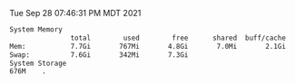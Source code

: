 Tue Sep 28 07:46:31 PM MDT 2021
```bash
System Memory
               total        used        free      shared  buff/cache   available
Mem:           7.7Gi       767Mi       4.8Gi       7.0Mi       2.1Gi       6.6Gi
Swap:          7.6Gi       342Mi       7.3Gi
System Storage
676M	.
```
```bash
